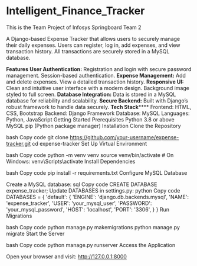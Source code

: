 # Intelligent_Finance_Tracker
This is the Team Project of Infosys Springboard Team 2


A Django-based Expense Tracker that allows users to securely manage their daily expenses. Users can register, log in, add expenses, and view transaction history. All transactions are securely stored in a MySQL database.

**Features**
**User Authentication:**
Registration and login with secure password management.
Session-based authentication.
**Expense Management:**
Add and delete expenses.
View a detailed transaction history.
**Responsive UI:**
Clean and intuitive user interface with a modern design.
Background image styled to full screen.
**Database Integration:**
Data is stored in a MySQL database for reliability and scalability.
**Secure Backend:**
Built with Django’s robust framework to handle data securely.
**Tech Stack******
Frontend:
HTML, CSS, Bootstrap
Backend:
Django Framework
Database:
MySQL
Languages:
Python, JavaScript
Getting Started
Prerequisites
Python 3.8 or above
MySQL
pip (Python package manager)
Installation
Clone the Repository

bash
Copy code
git clone https://github.com/your-username/expense-tracker.git
cd expense-tracker
Set Up Virtual Environment

bash
Copy code
python -m venv venv
source venv/bin/activate  # On Windows: venv\Scripts\activate
Install Dependencies

bash
Copy code
pip install -r requirements.txt
Configure MySQL Database

Create a MySQL database:
sql
Copy code
CREATE DATABASE expense_tracker;
Update DATABASES in settings.py:
python
Copy code
DATABASES = {
    'default': {
        'ENGINE': 'django.db.backends.mysql',
        'NAME': 'expense_tracker',
        'USER': 'your_mysql_user',
        'PASSWORD': 'your_mysql_password',
        'HOST': 'localhost',
        'PORT': '3306',
    }
}
Run Migrations

bash
Copy code
python manage.py makemigrations
python manage.py migrate
Start the Server

bash
Copy code
python manage.py runserver
Access the Application

Open your browser and visit: http://127.0.0.1:8000

